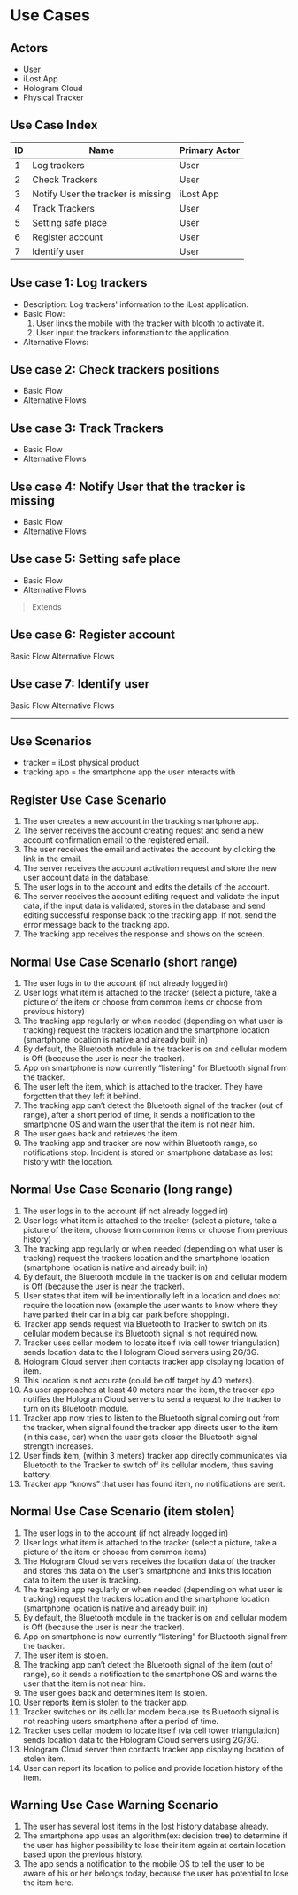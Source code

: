 # Use Cases

## Actors

* User
* iLost App
* Hologram Cloud
* Physical Tracker

## Use Case Index

ID| Name | Primary Actor |
|---|---|---|
1 |Log trackers | User
2 |Check Trackers | User
3 |Notify User the tracker is missing | iLost App
4 |Track Trackers | User
5 |Setting safe place | User
6 |Register account | User
7 |Identify user | User

## Use case 1: Log trackers

* Description: Log trackers' information to the iLost application.
* Basic Flow: 
  1. User links the mobile with the tracker with blooth to activate it.
  1. User input the trackers information to the application.
* Alternative Flows:

## Use case 2: Check trackers positions
* Basic Flow
* Alternative Flows

## Use case 3: Track Trackers
* Basic Flow
* Alternative Flows

## Use case 4: Notify User that the tracker is missing
* Basic Flow
* Alternative Flows

## Use case 5: Setting safe place
* Basic Flow
* Alternative Flows

> Extends
## Use case 6: Register account
Basic Flow
Alternative Flows

## Use case 7: Identify user
Basic Flow
Alternative Flows


---

## Use Scenarios
* tracker = iLost physical product
* tracking app = the smartphone app the user interacts with

## Register Use Case Scenario
1.	The user creates a new account in the tracking smartphone app.
2.	The server receives the account creating request and send a new account confirmation email to the registered email.
3.	The user receives the email and activates the account by clicking the link in the email.
4.	The server receives the account activation request and store the new user account data in the database.
5.	The user logs in to the account and edits the details of the account.
6.	The server receives the account editing request and validate the input data, if the input data is validated, stores in the database and send editing successful response back to the tracking app. If not, send the error message back to the tracking app.
7.	The tracking app receives the response and shows on the screen.

## Normal Use Case Scenario (short range)
1.	The user logs in to the account (if not already logged in)
2.	User logs what item is attached to the tracker (select a picture, take a picture of the item or choose from common items or choose from previous history)
3.	The tracking app regularly or when needed (depending on what user is tracking) request the trackers location and the smartphone location (smartphone location is native and already built in)
4.	By default, the Bluetooth module in the tracker is on and cellular modem is Off (because the user is near the tracker).
5.	App on smartphone is now currently “listening” for Bluetooth signal from the tracker.
6.	The user left the item, which is attached to the tracker. They have forgotten that they left it behind.
7.	The tracking app can’t detect the Bluetooth signal of the tracker (out of range), after a short period of time, it sends a notification to the smartphone OS and warn the user that the item is not near him.
8.	The user goes back and retrieves the item.
9.	The tracking app and tracker are now within Bluetooth range, so notifications stop. Incident is stored on smartphone database as lost history with the location.

## Normal Use Case Scenario (long range)
1.	The user logs in to the account (if not already logged in)
2.	User logs what item is attached to the tracker (select a picture, take a picture of the item, choose from common items or choose from previous history)
3.	The tracking app regularly or when needed (depending on what user is tracking) request the trackers location and the smartphone location (smartphone location is native and already built in)
4.	By default, the Bluetooth module in the tracker is on and cellular modem is Off (because the user is near the tracker).
5.	User states that item will be intentionally left in a location and does not require the location now (example the user wants to know where they have parked their car in a big car park before shopping). 
6.	Tracker app sends request via Bluetooth to Tracker to switch on its cellular modem because its Bluetooth signal is not required now.
7.	Tracker uses cellar modem to locate itself (via cell tower triangulation) sends location data to the Hologram Cloud servers using 2G/3G.
8.	Hologram Cloud server then contacts tracker app displaying location of item.
9.	This location is not accurate (could be off target by 40 meters).
10.	As user approaches at least 40 meters near the item, the tracker app notifies the Hologram Cloud servers to send a request to the tracker to turn on its Bluetooth module.
11.	Tracker app now tries to listen to the Bluetooth signal coming out from the tracker, when signal found the tracker app directs user to the item (in this case, car) when the user gets closer the Bluetooth signal strength increases.
12.	User finds item, (within 3 meters) tracker app directly communicates via Bluetooth to the Tracker to switch off its cellular modem, thus saving battery. 
13.	Tracker app “knows” that user has found item, no notifications are sent.


## Normal Use Case Scenario (item stolen)
1.	The user logs in to the account (if not already logged in)
2.	User logs what item is attached to the tracker (select a picture, take a picture of the item or choose from common items)
3.	The Hologram Cloud servers receives the location data of the tracker and stores this data on the user’s smartphone and links this location data to item the user is tracking. 
4.	The tracking app regularly or when needed (depending on what user is tracking) request the trackers location and the smartphone location (smartphone location is native and already built in)
5.	By default, the Bluetooth module in the tracker is on and cellular modem is Off (because the user is near the tracker).
6.	App on smartphone is now currently “listening” for Bluetooth signal from the tracker.
7.	The user item is stolen. 
8.	The tracking app can’t detect the Bluetooth signal of the item (out of range), so it sends a notification to the smartphone OS and warns the user that the item is not near him.
9.	The user goes back and determines item is stolen.
10.	User reports item is stolen to the tracker app. 
11.	Tracker switches on its cellular modem because its Bluetooth signal is not reaching users smartphone after a period of time.
12.	Tracker uses cellar modem to locate itself (via cell tower triangulation) sends location data to the Hologram Cloud servers using 2G/3G.
13.	Hologram Cloud server then contacts tracker app displaying location of stolen item.
14.	User can report its location to police and provide location history of the item.  

## Warning Use Case Warning Scenario
1.	The user has several lost items in the lost history database already.
2.	The smartphone app uses an algorithm(ex: decision tree) to determine if the user has higher possibility to lose their item again at certain location based upon the previous history.
3.	The app sends a notification to the mobile OS to tell the user to be aware of his or her belongs today, because the user has potential to lose the item here.



